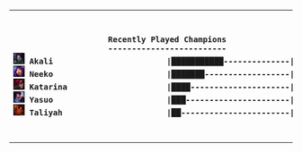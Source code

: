 <table><tr></tr><tr><th><pre>Recently Played Champions
-------------------------
<img src='champs/Akali.png' alt='drawing' width='20'/> Akali                        |███████████--------------|  40.00%
<img src='champs/Neeko.png' alt='drawing' width='20'/> Neeko                        |███████------------------|  25.00%
<img src='champs/Katarina.png' alt='drawing' width='20'/> Katarina                     |████---------------------|  15.00%
<img src='champs/Yasuo.png' alt='drawing' width='20'/> Yasuo                        |███----------------------|  10.00%
<img src='champs/Taliyah.png' alt='drawing' width='20'/> Taliyah                      |██-----------------------|   5.00%
</pre></th>
<th>
<pre> Most Played
<img src='vertical.png' alt='drawing' width='100'/>
</pre>
  </th>
  </tr></table>
